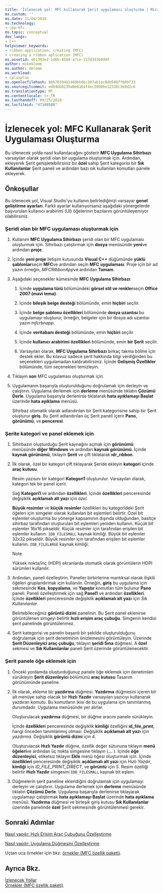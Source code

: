 ```yaml
---
title: 'İzlenecek yol: MFC kullanarak Şerit uygulaması oluşturma | Microsoft Docs'
ms.custom: ''
ms.date: 11/04/2016
ms.technology:
- cpp-mfc
ms.topic: conceptual
dev_langs:
- C++
helpviewer_keywords:
- ribbon application, creating (MFC)
- creating a ribbon aplication (MFC)
ms.assetid: e61393e2-1d6b-4594-a7ce-157d3d1b0d9f
author: mikeblome
ms.author: mblome
ms.workload:
- cplusplus
ms.openlocfilehash: 8bb7039481469bbd6c307ab1ec88b508ff089733
ms.sourcegitcommit: edb46b0239a0e616af4ec58906e12338c3e8d2c6
ms.translationtype: MT
ms.contentlocale: tr-TR
ms.lasthandoff: 09/25/2018
ms.locfileid: "47169586"
---
```

# <a name="walkthrough-creating-a-ribbon-application-by-using-mfc"></a>İzlenecek yol: MFC Kullanarak Şerit Uygulaması Oluşturma

Bu izlenecek yolda nasıl kullanılacağını gösterir **MFC Uygulama Sihirbazı** varsayılan olarak şeridi olan bir uygulama oluşturmak için. Ardından, ekleyerek Şerit genişletebilirsiniz bir **özel** sahip Şerit kategorisi bir **Sık Kullanılanlar** Şerit paneli ve ardından bazı sık kullanılan komutları panele ekleyerek.

## <a name="prerequisites"></a>Önkoşullar

Bu izlenecek yol, Visual Studio'yu kullanın belirlediğinizi varsayar **genel geliştirme ayarları**. Farklı ayarlar kullanıyorsanız aşağıdaki yönergelerde başvurulan kullanıcı arabirimi (UI) öğelerinin bazılarını görüntüleyemiyor olabilirsiniz.

### <a name="to-create-an-mfc-application-that-has-a-ribbon"></a>Şeridi olan bir MFC uygulaması oluşturmak için

1. Kullanım **MFC Uygulama Sihirbazı** şeridi olan bir MFC uygulaması oluşturmak için. Sihirbazı çalıştırmak için **dosya** menüsünde **yeni**ve ardından **proje**.

1. İçinde **yeni proje** iletişim kutusunda **Visual C++** düğümünde **yüklü şablonlar**seçin **MFC**ve ardından seçin **MFC uygulaması**. Proje için bir ad yazın örneğin, *MFCRibbonApp*ve ardından **Tamam**.

1. Aşağıdaki seçenekler kümesinde **MFC Uygulama Sihirbazı**:

    1. İçinde **uygulama türü** bölümündeki **görsel stil ve renkler**seçin **Office 2007 (mavi tema)**. 

    1. İçinde **bileşik belge desteği** bölümünde, emin **hiçbiri** seçilir.

    1. İçinde **belge şablonu özellikleri** bölümünde **dosya uzantısı** bu uygulamayı oluşturur, örneğin, belgeler için bir dosya adı uzantısı yazın *mfcrbnapp*.

    1. İçinde **veritabanı desteği** bölümünde, emin **hiçbiri** seçilir.

    1. İçinde **kullanıcı arabirimi özellikleri** bölümünde, emin **bir Şerit** seçilir. 

    1. Varsayılan olarak, **MFC Uygulama Sihirbazı** birkaç takma bölme için destek ekler. Bu kılavuz sadece şerit hakkında bilgi verdiğinden bu seçenekleri uygulamadan kaldırabilirsiniz. İçinde **Gelişmiş Özellikler** bölümünde, tüm seçenekleri temizleyin.

1. Tıklayın **son** MFC uygulaması oluşturmak için.

1. Uygulamanın başarıyla oluşturulduğunu doğrulamak için derleyin ve çalıştırın. Uygulama derlemek için **derleme** menüsünde tıklatın **Çözümü Derle**. Uygulama başarıyla derlenirse tıklatarak **hata ayıklamayı Başlat** üzerinde **hata ayıklama** menüsü.

    Sihirbaz otomatik olarak adlandırılan bir Şerit kategorisine sahip bir Şerit oluşturur **giriş**. Bu Şerit adlandırılan üç Şerit paneli içerir **Pano**, **görünümü**, ve **penceresi**.

### <a name="to-add-a-category-and-panel-to-the-ribbon"></a>Şerite kategori ve panel eklemek için

1. Sihirbazın oluşturduğu Şerit kaynağını açmak için **görünümü** menüsünde **diğer Windows** ve ardından **kaynak görünümü**. İçinde **kaynak görünümü**, tıklayın **Şerit** ve çift tıklatarak **ıdr_rıbbon**.

1. İlk olarak, özel bir kategori çift tıklayarak Şeride ekleyin **kategori** içinde **araç kutusu**.

    Resim yazısını bir kategori **Kategori1** oluşturulur. Varsayılan olarak, kategori tek bir panel içerir.

    Sağ **Kategori1** ve ardından **özellikleri**. İçinde **özellikleri** penceresinde değişiklik **açıklamalı alt yazı** için *özel*.

    **Büyük resimler** ve **küçük resimler** özellikleri bu kategorideki Şerit öğeleri için simgeler olarak kullanılan bit eşlemleri belirtir. Özel bit eşlemler oluşturma bu yönerge kapsamının dışında olduğundan, basitçe sihirbaz tarafından oluşturulan bit eşlemleri yeniden kullanın. Küçük bit eşlemler 16x16 pikseldir. Küçük resimler için tarafından erişilen bit eşlemler kullanın. `IDB_FILESMALL` kaynak kimliği. Büyük bit eşlemler 32x32 pikseldir. Büyük resimler için tarafından erişilen bit eşlemler kullanın. `IDB_FILELARGE` kaynak kimliği.

    > [!NOTE]
    > Yüksek nokta/inç (HDPI) ekranlarda otomatik olarak görüntülerin HDPI sürümleri kullanılır.

1. Ardından, paneli özelleştirin. Paneller birbirlerine mantıksal olarak ilişkili öğeleri gruplandırmak için kullanılır. Örneğin, **giriş** bu uygulama için sekmesinde **Kes**, **kopyalama**, ve **Yapıştır** komutları tüm bulunur  **Pano** paneli. Paneli özelleştirmek için sağ **Panel1** ve ardından **özellikleri**. İçinde **özellikleri** penceresinde değişiklik **açıklamalı alt yazı** için *Sık Kullanılanlar*.

    Belirtebileceğiniz **görüntü dizini** panelinin. Bu Şerit panel eklenirse görüntülenen simgeyi belirtir **hızlı erişim araç çubuğu**. Simgenin kendisi şerit panelinde görüntülenmez.

1. Şerit kategorisi ve panelin başarılı bir şekilde oluşturulduğunu doğrulamak için şerit denetiminin önizlemesini görüntüleyin. Üzerinde **Şerit Düzenleyici araç çubuğu**, tıklayın **şeridi Sına** düğmesi. A **özel** sekmesi ve **Sık Kullanılanlar** paneli Şerit üzerinde görüntülenecektir.

### <a name="to-add-elements-to-the-ribbon-panels"></a>Şerit panele öğe eklemek için

1. Önceki yordamda oluşturduğunuz panele öğe eklemek için denetimleri sürükleyin **Şerit düzenleyici** bölümünü **araç kutusu** Tasarım görünümünde paneline.

1. İlk olarak, ekleme bir **yazdırma** düğmesi. **Yazdırma** düğmesini içeren bir alt menüye sahip olacak bir **Hızlı Yazdır** varsayılan yazıcıyı kullanarak yazdıran komutu. Bu komutların ikisi de bu uygulama için tanımlanmış durumdadır. Uygulama menüsünde yer alırlar.

    Oluşturulacak **yazdırma** düğmesi, bir düğme aracını panele sürükleyin.

    İçinde **özellikleri** penceresinde değişiklik **kimliği** özelliğini **ıd_fıle_prınt**, hangi önceden tanımlanmış olması. Değişiklik **açıklamalı alt yazı** için *yazdırma*. Değişiklik **görüntü dizini** için *4*.

    Oluşturulacak **Hızlı Yazdır** düğme, özellik değer sütununa tıklayın **menü öğeleri**ve ardından üç nokta simgesine tıklayın (**...** ). İçinde **öğe düzenleyici**, etiketsiz tıklayın **Ekle** menü öğesi oluşturmak için. İçinde **özellikleri** penceresinde değişiklik **açıklamalı alt yazı** için *Hızlı Yazdır*, **kimliği** için *ID_FILE_PRINT_DIRECT*, ve **görüntü** için *5*. Resim özelliği belirtir **Hızlı Yazdır** simgesini `IDB_FILESMALL` kaynak bit eşlem.

1. Düğmelerin şerit paneline eklendiğini doğrulamak için uygulamayı derleyin ve çalıştırın. Uygulama derlemek için **derleme** menüsünde tıklatın **Çözümü Derle**. Uygulama başarıyla derlenirse tıklayarak uygulamayı çalıştırmak **hata ayıklamayı Başlat** üzerinde **hata ayıklama** menüsü. **Yazdırma** düğmesi ve birleşik giriş kutusu **Sık Kullanılanlar** üzerinde panelinde **özel** Şerit sekmesinde görüntülenmesi gerekir.

## <a name="next-steps"></a>Sonraki Adımlar

[Nasıl yapılır: Hızlı Erişim Araç Çubuğunu Özelleştirme](../mfc/how-to-customize-the-quick-access-toolbar.md)

[Nasıl yapılır: Uygulama Düğmesini Özelleştirme](../mfc/how-to-customize-the-application-button.md)

Uçtan uca örnekler için bkz: [örnekler (MFC özellik paketi)](../visual-cpp-samples.md).

## <a name="see-also"></a>Ayrıca Bkz.

[İzlenecek Yollar](../mfc/walkthroughs-mfc.md)<br/>
[Örnekler (MFC özellik paketi)](../visual-cpp-samples.md)

